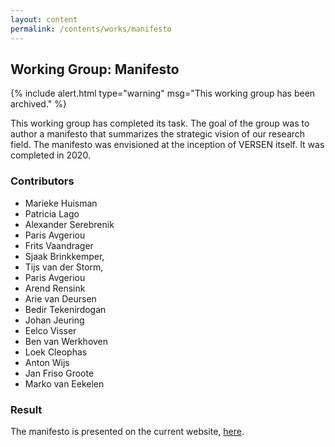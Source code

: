 ```yaml
---
layout: content
permalink: /contents/works/manifesto
---
```


## Working Group: Manifesto

{% include alert.html type="warning" msg="This working group has been archived." %}

This working group has completed its task. The goal of the group was to author a manifesto that summarizes the strategic vision of our research field. The manifesto was envisioned at the inception of VERSEN itself. It was completed in 2020.


### Contributors

* Marieke Huisman 
* Patricia Lago 
* Alexander Serebrenik
* Paris Avgeriou
* Frits Vaandrager
* Sjaak Brinkkemper,
* Tijs van der Storm,
* Paris Avgeriou
* Arend Rensink
* Arie van Deursen
* Bedir Tekenirdogan
* Johan Jeuring
* Eelco Visser
* Ben van Werkhoven
* Loek Cleophas
* Anton Wijs
* Jan Friso Groote
* Marko van Eekelen

### Result

The manifesto is presented on the current website, [here](/contents/manifesto).
